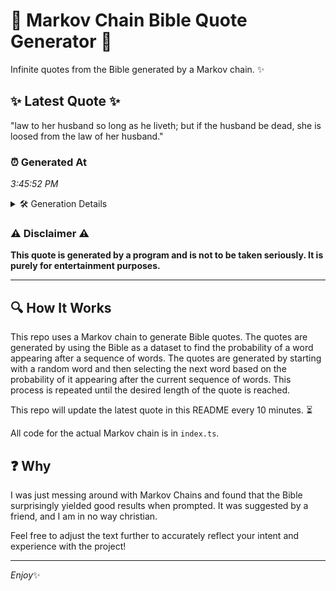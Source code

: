 # 📖 Markov Chain Bible Quote Generator 📖

Infinite quotes from the Bible generated by a Markov chain. ✨

## ✨ Latest Quote ✨
"law to her husband so long as he liveth; but if the husband be dead, she is loosed from the law of her husband."

### ⏰ Generated At
*3:45:52 PM*

<details>
    <summary>🛠️ Generation Details</summary>
    <p>
        <strong>🌱 Seed:</strong> law<br>
        <strong>🔄 Iterations:</strong> 23<br>
        <strong>📜 Context History:</strong><br>[ law ]: to<br>[ law, to ]: her<br>[ law, to, her ]: husband<br>[ law, to, her, husband ]: so<br>[ law, to, her, husband, so ]: long<br>[ law, to, her, husband, so, long ]: as<br>[ to, her, husband, so, long, as ]: he<br>[ her, husband, so, long, as, he ]: liveth;<br>[ husband, so, long, as, he, liveth; ]: but<br>[ so, long, as, he, liveth;, but ]: if<br>[ long, as, he, liveth;, but, if ]: the<br>[ as, he, liveth;, but, if, the ]: husband<br>[ he, liveth;, but, if, the, husband ]: be<br>[ liveth;, but, if, the, husband, be ]: dead,<br>[ but, if, the, husband, be, dead, ]: she<br>[ if, the, husband, be, dead,, she ]: is<br>[ the, husband, be, dead,, she, is ]: loosed<br>[ husband, be, dead,, she, is, loosed ]: from<br>[ be, dead,, she, is, loosed, from ]: the<br>[ dead,, she, is, loosed, from, the ]: law<br>[ she, is, loosed, from, the, law ]: of<br>[ is, loosed, from, the, law, of ]: her<br>[ loosed, from, the, law, of, her ]: husband.<br>
    </p>
</details>

### ⚠️ Disclaimer ⚠️
**This quote is generated by a program and is not to be taken seriously. It is purely for entertainment purposes.**

---

## 🔍 How It Works

This repo uses a Markov chain to generate Bible quotes. The quotes are generated by using the Bible as a dataset to find the probability of a word appearing after a sequence of words. The quotes are generated by starting with a random word and then selecting the next word based on the probability of it appearing after the current sequence of words. This process is repeated until the desired length of the quote is reached.

This repo will update the latest quote in this README every 10 minutes. ⏳

All code for the actual Markov chain is in `index.ts`.

## ❓ Why

I was just messing around with Markov Chains and found that the Bible surprisingly yielded good results when prompted. 
It was suggested by a friend, and I am in no way christian.

Feel free to adjust the text further to accurately reflect your intent and experience with the project!

---

*Enjoy*✨

